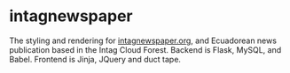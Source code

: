 intagnewspaper
==============

The styling and rendering for [intagnewspaper.org](http://intagnewspaper.org), and Ecuadorean news publication based in the Intag Cloud Forest. Backend is Flask, MySQL, and Babel. Frontend is Jinja, JQuery and duct tape. 
